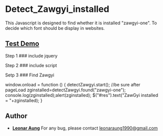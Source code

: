 # Detect_Zawgyi_installed
This Javascript is designed to find whether it is installed "zawgyi-one". To decide which font should be display in websites.

## <a target="_blank" href="https://cdn.rawgit.com/LeonarAung/Detect_Zawgyi_installed/79852cd1/test.html">Test Demo</a>


Step 1 ### include jquery
<script src="https://code.jquery.com/jquery-1.12.4.js"></script>

Step 2 ### include script
<script src="https://cdn.rawgit.com/LeonarAung/Detect_Zawgyi_installed/3383a119/zg_detect.js"></script>

Setp 3 ### Find Zawgyi

window.onload = function () { 
	detectZawgyi.start(); //be sure after pageLoad
	zginstalled=detectZawgyi.found("zawgyi-one");
	console.log(zginstalled);alert(zginstalled);
	$("#res").text("ZawGyi installed = "+zginstalled);
}	

## Author

* **[Leonar Aung](https://github.com/LeonarAung)**
For any bug, please contact leonaraung1990@gmail.com

